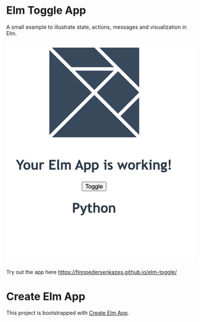 # Elm Toggle App

A small example to illustrate state, actions, messages and visualization in Elm.

![Screenshot](public/Screenshot.png)


Try out the app here
https://finnpedersenkazes.github.io/elm-toggle/


# Create Elm App

This project is bootstrapped with [Create Elm App](https://github.com/halfzebra/create-elm-app).

